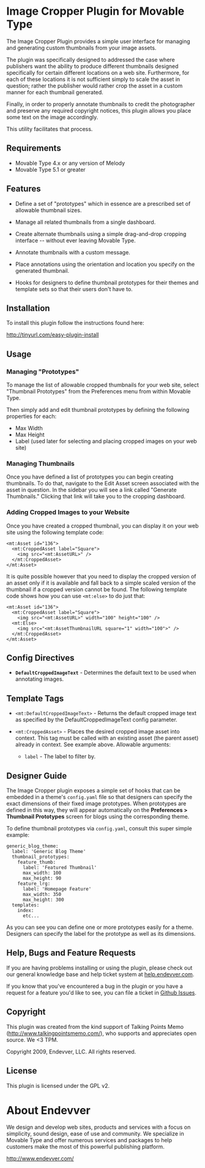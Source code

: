 # Image Cropper Plugin for Movable Type #

The Image Cropper Plugin provides a simple user interface for managing and
generating custom thumbnails from your image assets.

The plugin was specifically designed to addressed the case where publishers
want the ability to produce different thumbnails designed specifically for
certain different locations on a web site. Furthermore, for each of these
locations it is not sufficient simply to scale the asset in question; rather
the publisher would rather crop the asset in a custom manner for each thumbnail
generated.

Finally, in order to properly annotate thumbnails to credit the photographer
and preserve any required copyright notices, this plugin allows you place some
text on the image accordingly.

This utility facilitates that process.

## Requirements ##

* Movable Type 4.x or any version of Melody
* Movable Type 5.1 or greater

## Features ##

* Define a set of "prototypes" which in essence are a prescribed set of
  allowable thumbnail sizes.

* Manage all related thumbnails from a single dashboard.

* Create alternate thumbnails using a simple drag-and-drop cropping interface
  -- without ever leaving Movable Type.

* Annotate thumbnails with a custom message.

* Place annotations using the orientation and location you specify on the
  generated thumbnail.

* Hooks for designers to define thumbnail prototypes for their themes and
  template sets so that their users don't have to.

## Installation ##

To install this plugin follow the instructions found here:

http://tinyurl.com/easy-plugin-install

## Usage ##

### Managing "Prototypes" ###

To manage the list of allowable cropped thumbnails for your web site, select
"Thumbnail Prototypes" from the Preferences menu from within Movable Type.

Then simply add and edit thumbnail prototypes by defining the following
properties for each:

* Max Width
* Max Height
* Label (used later for selecting and placing cropped images on your web site)

### Managing Thumbnails ###

Once you have defined a list of prototypes you can begin creating thumbnails.
To do that, navigate to the Edit Asset screen associated with the asset in
question. In the sidebar you will see a link called "Generate Thumbnails."
Clicking that link will take you to the cropping dashboard.

### Adding Cropped Images to your Website ###

Once you have created a cropped thumbnail, you can display it on your web site
using the following template code:

    <mt:Asset id="136">
      <mt:CroppedAsset label="Square">
        <img src="<mt:AssetURL>" />
      </mt:CroppedAsset>
    </mt:Asset>

It is quite possible however that you need to display the cropped version of an
asset only if it is available and fall back to a simple scaled version of the
thumbnail if a cropped version cannot be found. The following template code
shows how you can use `<mt:else>` to do just that:

    <mt:Asset id="136">
      <mt:CroppedAsset label="Square">
        <img src="<mt:AssetURL>" width="100" height="100" />
      <mt:Else>
        <img src="<mt:AssetThumbnailURL square="1" width="100">" />
      </mt:CroppedAsset>
    </mt:Asset>

## Config Directives ##

* **`DefaultCroppedImageText`** - Determines the default text to be used when
  annotating images.

## Template Tags ##

* `<mt:DefaultCroppedImageText>` - Returns the default cropped image text as
  specified by the DefaultCroppedImageText config parameter.

* `<mt:CroppedAsset>` - Places the desired cropped image asset into context.
  This tag must be called with an existing asset (the parent asset) already in
  context. See example above. Allowable arguments:

  * `label` - The label to filter by.

## Designer Guide ##

The Image Cropper plugin exposes a simple set of hooks that can be embedded in
a theme's `config.yaml` file so that designers can specify the exact dimensions
of their fixed image prototypes. When prototypes are defined in this way, they
will appear automatically on the **Preferences > Thumbnail Prototypes** screen
for blogs using the corresponding theme.

To define thumbnail prototypes via `config.yaml`, consult this super 
simple example:

    generic_blog_theme:
      label: 'Generic Blog Theme'
      thumbnail_prototypes:
        feature_thumb:
          label: 'Featured Thumbnail'
          max_width: 100
          max_height: 90
        feature_lrg:
          label: 'Homepage Feature'
          max_width: 350
          max_height: 300
      templates:
        index:
          etc...

As you can see you can define one or more prototypes easily for a theme.
Designers can specify the label for the prototype as well as its dimensions.

## Help, Bugs and Feature Requests ##

If you are having problems installing or using the plugin, please check out our general knowledge base and help ticket system at [help.endevver.com](http://help.endevver.com).

If you know that you've encountered a bug in the plugin or you have a request for a feature you'd like to see, you can file a ticket in [Github Issues](https://github.com/endevver/mt-plugin-imagecropper/issues).

## Copyright ##

This plugin was created from the kind support of 
Talking Points Memo (http://www.talkingpointsmemo.com/), who
supports and appreciates open source. We <3 TPM.

Copyright 2009, Endevver, LLC. All rights reserved.

## License ##

This plugin is licensed under the GPL v2.

# About Endevver #

We design and develop web sites, products and services with a focus on 
simplicity, sound design, ease of use and community. We specialize in 
Movable Type and offer numerous services and packages to help customers 
make the most of this powerful publishing platform.

http://www.endevver.com/

